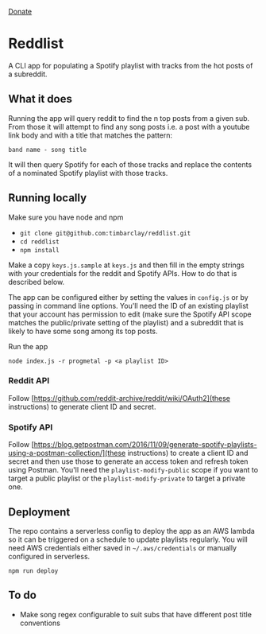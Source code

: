 [Donate](https://paypal.me/timrbarclay?locale.x=en_GB)

# Reddlist

A CLI app for populating a Spotify playlist with tracks from the hot posts of a subreddit.

## What it does

Running the app will query reddit to find the n top posts from a given sub. From those it will attempt to find any song posts i.e. a post with a youtube link body and with a title that matches the pattern:

    band name - song title 

It will then query Spotify for each of those tracks and replace the contents of a nominated Spotify playlist with those tracks.

## Running locally

Make sure you have node and npm

* `git clone git@github.com:timbarclay/reddlist.git`
* `cd reddlist`
* `npm install`

Make a copy `keys.js.sample` at `keys.js` and then fill in the empty strings with your credentials for the reddit and Spotify APIs. How to do that is described below.

The app can be configured either by setting the values in `config.js` or by passing in command line options. You'll need the ID of an existing playlist that your account has permission to edit (make sure the Spotify API scope matches the public/private setting of the playlist) and a subreddit that is likely to have some song among its top posts.

Run the app

    node index.js -r progmetal -p <a playlist ID>

### Reddit API

Follow [https://github.com/reddit-archive/reddit/wiki/OAuth2](these instructions) to generate client ID and secret.

### Spotify API

Follow [https://blog.getpostman.com/2016/11/09/generate-spotify-playlists-using-a-postman-collection/](these instructions) to create a client ID and secret and then use those to generate an access token and refresh token using Postman. You'll need the `playlist-modify-public` scope if you want to target a public playlist or the `playlist-modify-private` to target a private one.

## Deployment

The repo contains a serverless config to deploy the app as an AWS lambda so it can be triggered on a schedule to update playlists regularly. You will need AWS credentials either saved in `~/.aws/credentials` or manually configured in serverless.

    npm run deploy

## To do

* Make song regex configurable to suit subs that have different post title conventions